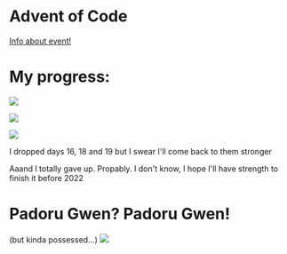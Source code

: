 # Advent of Code
[Info about event!](https://adventofcode.com/2021/about)

# My progress:
![](https://img.shields.io/badge/day%20📅-22-blue)

![](https://img.shields.io/badge/stars%20⭐-32-yellow)

![](https://img.shields.io/badge/days%20completed-16-red)


I dropped days 16, 18 and 19 but I swear I'll come back to them stronger

Aaand I totally gave up. Propably. I don't know, I hope I'll have strength to finish it before 2022

# Padoru Gwen? Padoru Gwen!

(but kinda possessed...)
![](https://preview.redd.it/rc35757402281.png?width=1080&crop=smart&auto=webp&s=bf1a56b7be1e42c172b2a935f94aa0b7ffecb32b)
